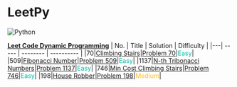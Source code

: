 # LeetPy

![Python](https://img.shields.io/badge/python-3670A0?style=for-the-badge&logo=python&logoColor=ffdd54)

**[Leet Code Dynamic Programming](https://leetcode.com/studyplan/dynamic-programming/)**
| No. | Title | Solution | Difficulty |
|---| ----- | -------- | ---------- |
|70|[Climbing Stairs](https://leetcode.com/problems/climbing-stairs/?envType=study-plan-v2[[70]]envId=dynamic-programming)|[Problem 70](./problems/problem70/solution.py)|<span style="color:rgb(0 184 163);">Easy</span>|
|509|[Fibonacci Number](https://leetcode.com/problems/fibonacci-number/?envType=study-plan-v2[[509]]envId=dynamic-programming)|[Problem 509](./problems/problem509/solution.py)|<span style="color:rgb(0 184 163);">Easy</span>|
|1137|[N-th Tribonacci Numbers](https://leetcode.com/problems/n-th-tribonacci-number/?envType=study-plan-v2[[1137]]envId=dynamic-programming)|[Problem 1137](./problems/problem1137/solution.py)|<span style="color:rgb(0 184 163);">Easy</span>|
|746|[Min Cost Climbing Stairs](https://leetcode.com/problems/min-cost-climbing-stairs/?envType=study-plan-v2[[746]]envId=dynamic-programming)|[Problem 746](./problems/problem746/solution.py)|<span style="color:rgb(0 184 163);">Easy</span>|
|198|[House Robber](https://leetcode.com/problems/house-robber/?envType=study-plan-v2[[198]]envId=dynamic-programming)|[Problem 198](./problems/problem198/solution.py)|<span style="color:rgb(255 192 30);">Medium</span>|
